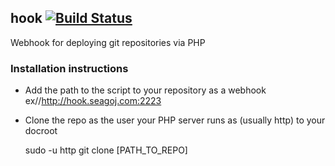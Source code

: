 ## hook [![Build Status](https://travis-ci.org/seagoj/hook.png?branch=master)](https://travis-ci.org/seagoj/hook)
Webhook for deploying git repositories via PHP

### Installation instructions
* Add the path to the script to your repository as a webhook ex//http://hook.seagoj.com:2223
* Clone the repo as the user your PHP server runs as (usually http) to your docroot

    sudo -u http git clone [PATH_TO_REPO]
